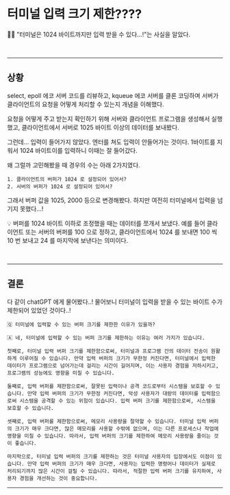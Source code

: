 # 터미널 입력 크기 제한????

☝🏻 "터미널은 1024 바이트까지만 입력 받을 수 있다...!"는 사실을 알았다.

<br>

***

## 상황

select, epoll 에코 서버 코드를 리뷰하고, kqueue 에코 서버를 클론 코딩하며 서버가 클라이언트의 요청을 어떻게 처리할 수 있는지 개념을 이해했다.

요청을 어떻게 주고 받는지 확인하기 위해 서버와 클라이언트 프로그램을 생성해서 실행했고, 클라이언트에서 서버로 1025 바이트 이상의 데이터를 보내봤다.

그런데... 입력이 들어가지 않았다. 엔터를 쳐도 입력이 안들어가는 것이다. 1바이트를 지워서 1024 바이트이를 입력하니 이때는 잘 들어갔다.

왜 그럴까 고민해봤을 때 경우의 수는 아래 2가지였다.

```
1. 클라이언트의 버퍼가 1024 로 설정되어 있어서?
2. 서버의 버퍼가 1024 로 설정되어 있어서?
```

그래서 버퍼 값을 1025, 2000 등으로 변경해봤다. 하지만 여전히 터미널에서 입력을 넘기지 못했다...!

💡 버퍼를 1024 바이트 이하로 조정했을 때는 데이터를 쪼개서 보냈다. 예를 들어 클라이언트 또는 서버의 버퍼를 100 으로 정하고, 클라이언트에서 1024 를 보내면 100 씩 10 번 보내고 24 를 마지막에 보낸다는 의미이다.

<br>

***
 
## 결론

다 같이 chatGPT 에게 물어봤다..! 물어보니 터미널이 입력을 받을 수 있는 바이트 수가 제한되어 있었던 것이다..!

```plain
🅀 터미널에 입력할 수 있는 버퍼 크기를 제한한 이유가 있을까?

🄰 네, 터미널에 입력할 수 있는 버퍼 크기를 제한하는 이유는 여러 가지가 있습니다.

첫째로, 터미널 입력 버퍼 크기를 제한함으로써, 터미널과 프로그램 간의 데이터 전송이 원활하게 이루어질 수 있습니다. 만약 입력 버퍼의 크기가 무한정 커진다면, 터미널에서 입력한 데이터가 프로그램으로 넘어가는데 걸리는 시간이 길어지며, 이는 사용자 경험을 저하시키고, 프로그램의 성능에도 영향을 미칠 수 있습니다.

둘째로, 입력 버퍼를 제한함으로써, 잘못된 입력이나 공격 코드로부터 시스템을 보호할 수 있습니다. 만약 입력 버퍼의 크기가 무한정 커진다면, 악성 사용자가 대량의 데이터를 입력함으로써 시스템을 공격할 수 있는 위험이 있습니다. 입력 버퍼 크기를 제한함으로써, 시스템을 보호할 수 있습니다.

셋째로, 입력 버퍼를 제한함으로써, 메모리 사용량을 절약할 수 있습니다. 터미널 입력 버퍼의 크기가 매우 크다면, 많은 메모리를 사용할 수밖에 없으며, 이는 다른 프로세스나 작업에 영향을 미칠 수 있습니다. 따라서, 입력 버퍼의 크기를 제한하여 메모리 사용량을 줄이는 것이 좋습니다.

마지막으로, 터미널 입력 버퍼의 크기를 제한하는 것은 터미널 사용자의 입장에서도 이점이 있습니다. 만약 입력 버퍼의 크기가 매우 크다면, 사용자는 입력한 명령어나 데이터가 실제로 처리되기까지 많은 시간이 걸릴 수 있습니다. 따라서, 적절한 입력 버퍼 크기를 유지하여, 사용자 경험을 개선하는 것이 중요합니다.
```

***

